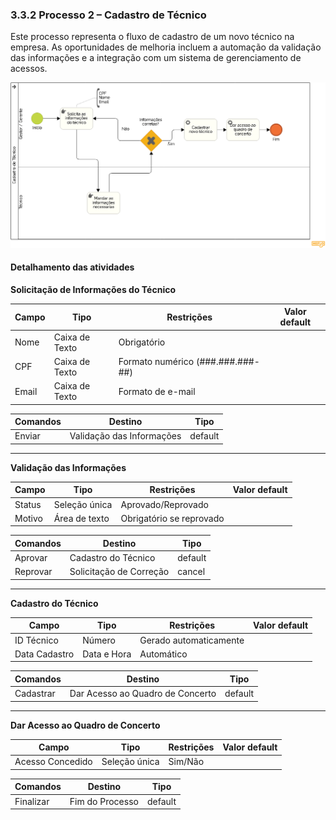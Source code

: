 ### 3.3.2 Processo 2 – Cadastro de Técnico

Este processo representa o fluxo de cadastro de um novo técnico na empresa. As oportunidades de melhoria incluem a automação da validação das informações e a integração com um sistema de gerenciamento de acessos.

![Modelo BPMN do Processo 2](/docs/images/processos/cadastroDeTecnicoBPMN.png "Modelo BPMN do Processo 2.")

#### Detalhamento das atividades

**Solicitação de Informações do Técnico**

| **Campo**      | **Tipo**         | **Restrições**                | **Valor default** |
|---------------|-----------------|--------------------------------|-------------------|
| Nome         | Caixa de Texto   | Obrigatório                    |                   |
| CPF          | Caixa de Texto   | Formato numérico (###.###.###-##) |                   |
| Email        | Caixa de Texto   | Formato de e-mail              |                   |

| **Comandos**  | **Destino**                   | **Tipo** |
|--------------|------------------------------|---------|
| Enviar       | Validação das Informações    | default |

---

**Validação das Informações**

| **Campo**      | **Tipo**       | **Restrições**         | **Valor default** |
|---------------|---------------|-----------------------|-------------------|
| Status       | Seleção única  | Aprovado/Reprovado   |                   |
| Motivo       | Área de texto  | Obrigatório se reprovado |                   |

| **Comandos**  | **Destino**                      | **Tipo**   |
|--------------|---------------------------------|-----------|
| Aprovar      | Cadastro do Técnico             | default   |
| Reprovar     | Solicitação de Correção        | cancel    |

---

**Cadastro do Técnico**

| **Campo**      | **Tipo**         | **Restrições**              | **Valor default** |
|---------------|-----------------|----------------------------|-------------------|
| ID Técnico   | Número          | Gerado automaticamente     |                   |
| Data Cadastro | Data e Hora    | Automático                 |                   |

| **Comandos**  | **Destino**                   | **Tipo** |
|--------------|------------------------------|---------|
| Cadastrar    | Dar Acesso ao Quadro de Concerto | default |

---

**Dar Acesso ao Quadro de Concerto**

| **Campo**      | **Tipo**         | **Restrições**              | **Valor default** |
|---------------|-----------------|----------------------------|-------------------|
| Acesso Concedido | Seleção única  | Sim/Não                    |                   |

| **Comandos**  | **Destino**      | **Tipo** |
|--------------|-----------------|---------|
| Finalizar    | Fim do Processo | default |
